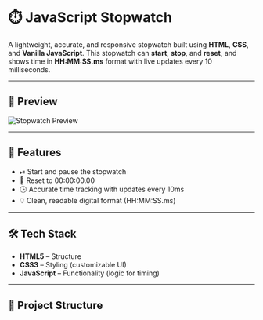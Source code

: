 # ⏱️ JavaScript Stopwatch

A lightweight, accurate, and responsive stopwatch built using **HTML**, **CSS**, and **Vanilla JavaScript**. This stopwatch can **start**, **stop**, and **reset**, and shows time in **HH:MM:SS.ms** format with live updates every 10 milliseconds.

---

## 📸 Preview

![Stopwatch Preview](preview.png)  
<!-- Replace with your own image or GitHub-hosted screenshot -->

---

## 🚀 Features

- ⏯ Start and pause the stopwatch
- 🔁 Reset to 00:00:00.00
- 🕒 Accurate time tracking with updates every 10ms
- 💡 Clean, readable digital format (HH:MM:SS.ms)

---

## 🛠️ Tech Stack

- **HTML5** – Structure
- **CSS3** – Styling (customizable UI)
- **JavaScript** – Functionality (logic for timing)

---

## 📁 Project Structure

